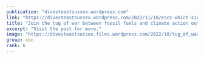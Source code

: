 ```yaml
---
publication: "divesteastsussex.wordpress.com"
link: "https://divesteastsussex.wordpress.com/2022/11/18/escc-which-side-are-you-on-join-the-tug-of-war-between-fossil-fuels-and-climate-action-outside-county-hall-on-6-december/"
title: "Join the tug of war between fossil fuels and climate action outside County Hall on 6 December"
excerpt: "Visit the post for more."
image: "https://divesteastsussex.files.wordpress.com/2022/10/tug_of_war.png"
group: con
rank: 6
---
```


